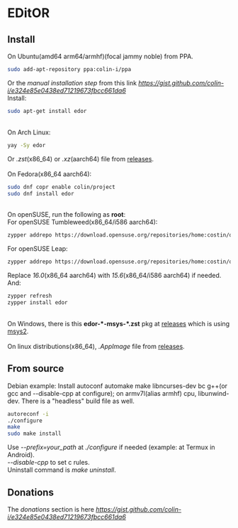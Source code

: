 # EDitOR

## Install
On Ubuntu(amd64 arm64/armhf)(focal jammy noble) from PPA.
```sh
sudo add-apt-repository ppa:colin-i/ppa
```
Or the *manual installation step* from this link *https://gist.github.com/colin-i/e324e85e0438ed71219673fbcc661da6* \
Install:
```sh
sudo apt-get install edor
```
\
On Arch Linux:
```sh
yay -Sy edor
```
Or <i>.zst</i>(x86_64) or <i>.xz</i>(aarch64) file from [releases](https://github.com/colin-i/edor/releases).
\
\
On Fedora(x86_64 aarch64):
```sh
sudo dnf copr enable colin/project
sudo dnf install edor
```
\
On openSUSE, run the following as __root__:\
For openSUSE Tumbleweed(x86_64/i586 aarch64):
```sh
zypper addrepo https://download.opensuse.org/repositories/home:costin/openSUSE_Tumbleweed/home:costin.repo
```
For openSUSE Leap:
```sh
zypper addrepo https://download.opensuse.org/repositories/home:costin/openSUSE_Leap_16.0/home:costin.repo
```
Replace *16.0*(x86_64 aarch64) with *15.6*(x86_64/i586 aarch64) if needed.\
And:
```sh
zypper refresh
zypper install edor
```
\
On Windows, there is this **edor-\*-msys-\*.zst** pkg at [releases](https://github.com/colin-i/edor/releases) which is using [msys2](https://msys2.github.io).
\
\
On linux distributions(x86_64), <i>.AppImage</i> file from [releases](https://github.com/colin-i/edor/releases).

## From source
Debian example: Install autoconf automake make libncurses-dev bc g++(or gcc and --disable-cpp at configure); on armv7l(alias armhf) cpu, libunwind-dev. There is a "headless" build file as well.
```sh
autoreconf -i
./configure
make
sudo make install
```
Use *\-\-prefix=your_path* at *./configure* if needed (example: at Termux in Android).\
*\-\-disable\-cpp* to set c rules.\
Uninstall command is *make uninstall*.

## Donations
The *donations* section is here
*https://gist.github.com/colin-i/e324e85e0438ed71219673fbcc661da6*
